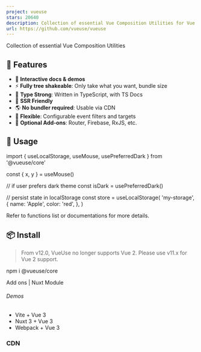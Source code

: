 ```yaml
---
project: vueuse
stars: 20640
description: Collection of essential Vue Composition Utilities for Vue 2 and 3
url: https://github.com/vueuse/vueuse
---
```


  
Collection of essential Vue Composition Utilities

  

🚀 Features
-----------

-   🎪 **Interactive docs & demos**
-   ⚡ **Fully tree shakeable**: Only take what you want, bundle size
-   🦾 **Type Strong**: Written in TypeScript, with TS Docs
-   🔋 **SSR Friendly**
-   🌎 **No bundler required**: Usable via CDN
-   🔩 **Flexible**: Configurable event filters and targets
-   🔌 **Optional Add-ons**: Router, Firebase, RxJS, etc.

🦄 Usage
--------

import { useLocalStorage, useMouse, usePreferredDark } from '@vueuse/core'

const { x, y } \= useMouse()

// if user prefers dark theme
const isDark \= usePreferredDark()

// persist state in localStorage
const store \= useLocalStorage(
  'my-storage',
  {
    name: 'Apple',
    color: 'red',
  },
)

Refer to functions list or documentations for more details.

📦 Install
----------

> From v12.0, VueUse no longer supports Vue 2. Please use v11.x for Vue 2 support.

npm i @vueuse/core

Add ons | Nuxt Module

###### Demos

-   Vite + Vue 3
-   Nuxt 3 + Vue 3
-   Webpack + Vue 3

### CDN

<script src="https://unpkg.com/@vueuse/shared"></script\>

<script src="https://unpkg.com/@vueuse/core"></script\>

It will be exposed to global as `window.VueUse`

🪴 Project Activity
-------------------

🧱 Contribute
-------------

See the **Contributing Guide**

🌸 Thanks
---------

This project is heavily inspired by the following awesome projects.

-   streamich/react-use
-   u3u/vue-hooks
-   logaretm/vue-use-web
-   kripod/react-hooks

And thanks to all the contributors on GitHub!

👨‍🚀 Contributors
------------------

### Financial Contributors on Open Collective

📄 License
----------

MIT License © 2019-PRESENT Anthony Fu
